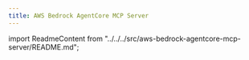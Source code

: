 ```yaml
---
title: AWS Bedrock AgentCore MCP Server
---
```


import ReadmeContent from "../../../src/aws-bedrock-agentcore-mcp-server/README.md";

<div className="readme-content">
  <style>
    {`
    .readme-content h1:first-of-type {
      display: none;
    }
    `}
  </style>
  <ReadmeContent />
</div>
